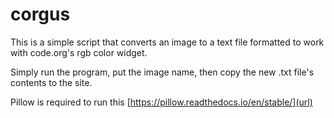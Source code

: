 # corgus

This is a simple script that converts an image to a text file formatted to work with code.org's rgb color widget.

Simply run the program, put the image name, then copy the new .txt file's contents to the site.

Pillow is required to run this
[https://pillow.readthedocs.io/en/stable/](url)
